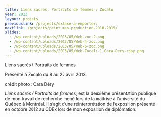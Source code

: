 ```yaml
---
title: Liens sacrés, Portraits de femmes / Zocalo
year: 2013
layout: projets 
previouslink: /projects/extase-a-emporter/
nextlink: /projects/peintures-production-2010-2015/
slides:
  - /wp-content/uploads/2013/05/Web-zoc-2.png
  - /wp-content/uploads/2013/05/Web-4-zoc.png
  - /wp-content/uploads/2013/05/Web-6-zoc.png
  - /wp-content/uploads/2013/05/Web-Zocalo-1-Cara-Dery-copy.png
---
```

<div class="one_half">
<p>Liens sacrés / Portraits de femmes</p>
<p>Présenté à Zocalo du 8 au 22 avril 2013.</p>
<p>crédit photo : Cara Déry</p>
<p><em>Liens sacrés / Portraits de femmes</em>, est la deuxième présentation publique de mon travail de recherche mené lors de la maîtrise à l&rsquo;université du Québec à  Montréal. Il s&rsquo;agit d&rsquo;une réinterprétation de l&rsquo;exposition présenté en octobre 2012 au CDEx lors de mon exposition de diplômation.</p>
</div>
